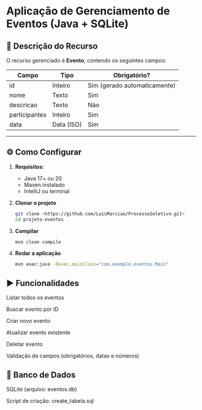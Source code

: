 # Aplicação de Gerenciamento de Eventos (Java + SQLite)

## 📌 Descrição do Recurso

 O recurso gerenciado é **Evento**, contendo os seguintes campos:

 | Campo          | Tipo       | Obrigatório? |
 |----------------|------------|--------------|
 | id             | Inteiro    | Sim (gerado automaticamente) |
 | nome           | Texto      | Sim |
 | descricao      | Texto      | Não |
 | participantes  | Inteiro    | Sim |
 | data           | Data (ISO) | Sim |

---

## ⚙️ Como Configurar

1. **Requisitos:**
   - Java 17+ ou 20
   - Maven instalado
   - IntelliJ ou terminal

2. **Clonar o projeto**
   ```bash
   git clone <https://github.com/LuisMarciao/ProcessoSeletivo.git>
   cd projeto-eventos
3. **Compilar**
   
    ```bash
    mvn clean compile

5. **Rodar a aplicação**
    ```bash
    mvn exec:java -Dexec.mainClass="com.exemplo.eventos.Main"
    
## ▶️ Funcionalidades
 Listar todos os eventos

 Buscar evento por ID

 Criar novo evento

 Atualizar evento existente

 Deletar evento

 Validação de campos (obrigatórios, datas e números)

 ## 💽 Banco de Dados
 SQLite (arquivo: eventos.db)

 Script de criação: create_tabela.sql

